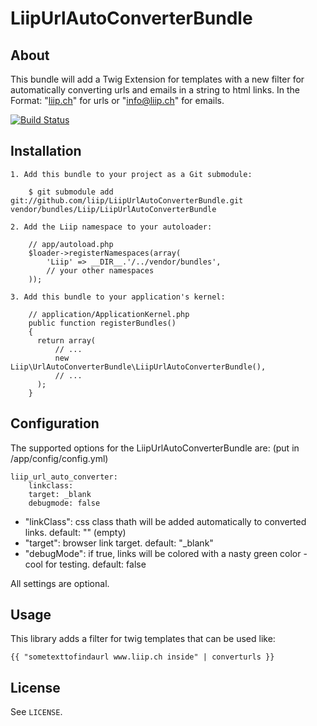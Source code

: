 # LiipUrlAutoConverterBundle #

## About ##

This bundle will add a Twig Extension for templates with a new filter for automatically converting urls and emails in a string to html links.
In the Format: "<a href="http://liip.ch">liip.ch</a>" for urls or "<a href="mailto:info@liip.ch">info@liip.ch</a>" for emails.

[![Build Status](https://secure.travis-ci.org/Liip/LiipUrlAutoConverterBundle.png)](http://travis-ci.org/Liip/LiipUrlAutoConverterBundle)

## Installation ##

    1. Add this bundle to your project as a Git submodule:

        $ git submodule add git://github.com/liip/LiipUrlAutoConverterBundle.git vendor/bundles/Liip/LiipUrlAutoConverterBundle

    2. Add the Liip namespace to your autoloader:

        // app/autoload.php
        $loader->registerNamespaces(array(
            'Liip' => __DIR__.'/../vendor/bundles',
            // your other namespaces
        ));

    3. Add this bundle to your application's kernel:

        // application/ApplicationKernel.php
        public function registerBundles()
        {
          return array(
              // ...
              new Liip\UrlAutoConverterBundle\LiipUrlAutoConverterBundle(),
              // ...
          );
        }

## Configuration ##

The supported options for the LiipUrlAutoConverterBundle are: (put in /app/config/config.yml)

    liip_url_auto_converter:
        linkclass:
        target: _blank
        debugmode: false


- "linkClass":  css class thath will be added automatically to converted links. default: "" (empty)
- "target":     browser link target. default: "_blank"
- "debugMode":  if true, links will be colored with a nasty green color - cool for testing. default: false

All settings are optional.

## Usage ##

This library adds a filter for twig templates that can be used like:

    {{ "sometexttofindaurl www.liip.ch inside" | converturls }}

## License ##

See `LICENSE`.
